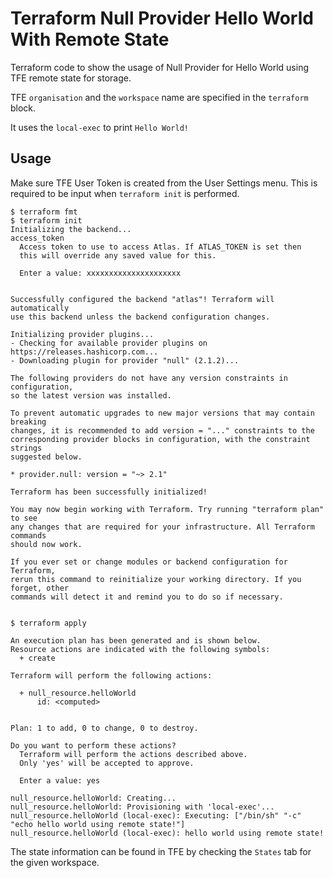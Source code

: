# Terraform Null Provider Hello World With Remote State

Terraform code to show the usage of Null Provider for Hello World using TFE remote state for storage.

TFE ```organisation``` and the ```workspace``` name are specified in the ```terraform``` block.

It uses the ```local-exec``` to print ```Hello World!```

## Usage

Make sure TFE User Token is created from the User Settings menu.  This is required to be input when ```terraform init``` is performed.

```
$ terraform fmt
$ terraform init
Initializing the backend...
access_token
  Access token to use to access Atlas. If ATLAS_TOKEN is set then
  this will override any saved value for this.

  Enter a value: xxxxxxxxxxxxxxxxxxxxx


Successfully configured the backend "atlas"! Terraform will automatically
use this backend unless the backend configuration changes.

Initializing provider plugins...
- Checking for available provider plugins on https://releases.hashicorp.com...
- Downloading plugin for provider "null" (2.1.2)...

The following providers do not have any version constraints in configuration,
so the latest version was installed.

To prevent automatic upgrades to new major versions that may contain breaking
changes, it is recommended to add version = "..." constraints to the
corresponding provider blocks in configuration, with the constraint strings
suggested below.

* provider.null: version = "~> 2.1"

Terraform has been successfully initialized!

You may now begin working with Terraform. Try running "terraform plan" to see
any changes that are required for your infrastructure. All Terraform commands
should now work.

If you ever set or change modules or backend configuration for Terraform,
rerun this command to reinitialize your working directory. If you forget, other
commands will detect it and remind you to do so if necessary.


$ terraform apply

An execution plan has been generated and is shown below.
Resource actions are indicated with the following symbols:
  + create

Terraform will perform the following actions:

  + null_resource.helloWorld
      id: <computed>


Plan: 1 to add, 0 to change, 0 to destroy.

Do you want to perform these actions?
  Terraform will perform the actions described above.
  Only 'yes' will be accepted to approve.

  Enter a value: yes

null_resource.helloWorld: Creating...
null_resource.helloWorld: Provisioning with 'local-exec'...
null_resource.helloWorld (local-exec): Executing: ["/bin/sh" "-c" "echo hello world using remote state!"]
null_resource.helloWorld (local-exec): hello world using remote state!

```
The state information can be found in TFE by checking the ```States``` tab for the given workspace.
